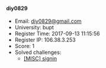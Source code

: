 #### diy0829  

* Email: diy0829@gmail.com  
* University: bupt  
* Register Time: 2017-09-13 11:15:56  
* Register IP: 106.38.3.253  
* Score: 1  
* Solved challenges: 
  * [[MISC] signin](https://github.com/SniperOJ/Challenges/blob/master/misc/signin.json)  
